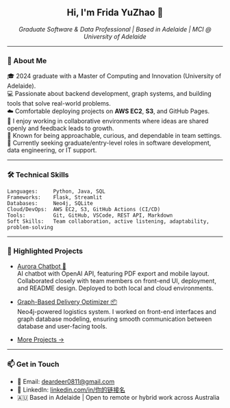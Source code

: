 
<h2 align="center">Hi, I'm Frida YuZhao 👋</h2>
<p align="center">
  <em>Graduate Software & Data Professional | Based in Adelaide | MCI @ University of Adelaide</em>
</p>

---

### 💼 About Me

🎓 2024 graduate with a Master of Computing and Innovation (University of Adelaide).  
💻 Passionate about backend development, graph systems, and building tools that solve real-world problems.  
☁️ Comfortable deploying projects on **AWS EC2**, **S3**, and GitHub Pages.  
🤝 I enjoy working in collaborative environments where ideas are shared openly and feedback leads to growth.  
🌱 Known for being approachable, curious, and dependable in team settings.  
📍 Currently seeking graduate/entry-level roles in software development, data engineering, or IT support.

---

### 🛠️ Technical Skills

```
Languages:     Python, Java, SQL
Frameworks:    Flask, Streamlit
Databases:     Neo4j, SQLite
Cloud/DevOps:  AWS EC2, S3, GitHub Actions (CI/CD)
Tools:         Git, GitHub, VSCode, REST API, Markdown
Soft Skills:   Team collaboration, active listening, adaptability, problem-solving
```

---

### 📌 Highlighted Projects

- [Aurora Chatbot 💬](https://github.com/frida0811/aurora-chatbot)  
  AI chatbot with OpenAI API, featuring PDF export and mobile layout. Collaborated closely with team members on front-end UI, deployment, and README design. Deployed to both local and cloud environments.

- [Graph-Based Delivery Optimizer 📦](https://github.com/frida0811/Graph-Based-Delivery-Optimizer)  
  Neo4j-powered logistics system. I worked on front-end interfaces and graph database modeling, ensuring smooth communication between database and user-facing tools.

- [More Projects →](https://github.com/frida0811?tab=repositories)

---

### 📫 Get in Touch

- 📧 Email: deardeer0811@gmail.com  
- 💼 LinkedIn: [linkedin.com/in/你的链接名](https://linkedin.com/in/...)  
- 🇦🇺 Based in Adelaide | Open to remote or hybrid work across Australia
